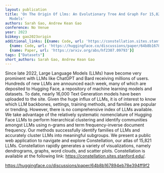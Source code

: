 ```yaml
---
layout: publication
title: 'On The Origin Of Llms: An Evolutionary Tree And Graph For 15,821 Large Language
  Models'
authors: Sarah Gao, Andrew Kean Gao
conference: No Venue
year: 2023
bibkey: gao2023origin
additional_links: [{name: Code, url: 'https://constellation.sites.stanford.edu/'},
  {name: Code, url: 'https://huggingface.co/discussions/paper/64b8b167894eb78e394ff9f2'},
  {name: Paper, url: 'https://arxiv.org/abs/hf2307.09793'}]
tags: ["Datasets"]
short_authors: Sarah Gao, Andrew Kean Gao
---
```

Since late 2022, Large Language Models (LLMs) have become very prominent with LLMs like ChatGPT and Bard receiving millions of users. Hundreds of new LLMs are announced each week, many of which are deposited to Hugging Face, a repository of machine learning models and datasets. To date, nearly 16,000 Text Generation models have been uploaded to the site. Given the huge influx of LLMs, it is of interest to know which LLM backbones, settings, training methods, and families are popular or trending. However, there is no comprehensive index of LLMs available. We take advantage of the relatively systematic nomenclature of Hugging Face LLMs to perform hierarchical clustering and identify communities amongst LLMs using n-grams and term frequency-inverse document frequency. Our methods successfully identify families of LLMs and accurately cluster LLMs into meaningful subgroups. We present a public web application to navigate and explore Constellation, our atlas of 15,821 LLMs. Constellation rapidly generates a variety of visualizations, namely dendrograms, graphs, word clouds, and scatter plots. Constellation is available at the following link: https://constellation.sites.stanford.edu/.

https://huggingface.co/discussions/paper/64b8b167894eb78e394ff9f2